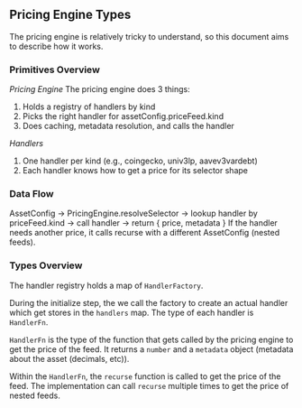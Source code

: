 ## Pricing Engine Types

The pricing engine is relatively tricky to understand, so this document aims to describe how it works.

### Primitives Overview

_Pricing Engine_
The pricing engine does 3 things:

1. Holds a registry of handlers by kind
2. Picks the right handler for assetConfig.priceFeed.kind
3. Does caching, metadata resolution, and calls the handler

_Handlers_

1. One handler per kind (e.g., coingecko, univ3lp, aavev3vardebt)
2. Each handler knows how to get a price for its selector shape

### Data Flow

AssetConfig -> PricingEngine.resolveSelector -> lookup handler by priceFeed.kind -> call handler -> return { price, metadata }
If the handler needs another price, it calls recurse with a different AssetConfig (nested feeds).

### Types Overview

The handler registry holds a map of `HandlerFactory`.

During the initialize step, the we call the factory to create an actual handler which get stores in the `handlers` map.
The type of each handler is `HandlerFn`.

`HandlerFn` is the type of the function that gets called by the pricing engine to get the price of the feed.
It returns a `number` and a `metadata` object (metadata about the asset (decimals, etc)).

Within the `HandlerFn`, the `recurse` function is called to get the price of the feed.
The implementation can call `recurse` multiple times to get the price of nested feeds.
